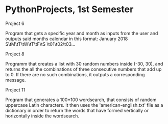 # PythonProjects, 1st Semester

Project 6

Program that gets a specific year and month as inputs from the user 
and outputs said months calendar in this format:
January 2018
S\tM\tT\tW\tT\tF\tS
\t01\t02\t03...

Project 8 

Programm that creates a list with 30 random numbers inside (-30, 30), and 
returns the all the combinations of three consecutive numbers that add up to 0.
If there are no such combinations, it outputs a corresponding message.

Project 11

Program that generates a 100*100 wordsearch, that consists of random uppercase
Latin characters. It then uses the 'american-english.txt' file as a dictionary 
in order to return the words that have formed vertically or horizontally inside
the wordsearch.
